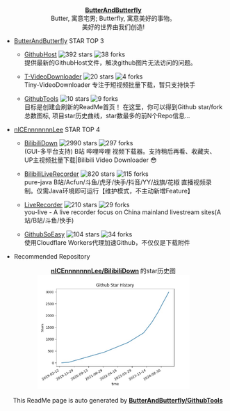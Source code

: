 <p align="center">
      <strong>
        <a href="https://github.com/ButterAndButterfly" target="_blank">ButterAndButterfly</a><br>
      </strong>  
        Butter, 寓意宅男; Butterfly, 寓意美好的事物。 
        <br/> 美好的世界由我们创造!  
</p>


+ [ButterAndButterfly](https://github.com/ButterAndButterfly) STAR TOP 3
    
    + [GithubHost](https://github.com/ButterAndButterfly/GithubHost) 
    ![392 stars](https://img.shields.io/badge/Stars-392-green)
    ![38 forks](https://img.shields.io/badge/Forks-38-green)  
    提供最新的GithubHost文件，解决github图片无法访问的问题。
    
    + [T-VideoDownloader](https://github.com/ButterAndButterfly/T-VideoDownloader) 
    ![20 stars](https://img.shields.io/badge/Stars-20-green)
    ![4 forks](https://img.shields.io/badge/Forks-4-green)  
    Tiny-VideoDownloader 专注于短视频批量下载，暂只支持快手
    
    + [GithubTools](https://github.com/ButterAndButterfly/GithubTools) 
    ![10 stars](https://img.shields.io/badge/Stars-10-green)
    ![9 forks](https://img.shields.io/badge/Forks-9-green)  
    目标是创建会刷新的ReadMe首页！    在这里，你可以得到Github star/fork总数图标, 项目star历史曲线，star数最多的前N个Repo信息...
    

+ [nICEnnnnnnnLee](https://github.com/nICEnnnnnnnLee) STAR TOP 4
    
    + [BilibiliDown](https://github.com/nICEnnnnnnnLee/BilibiliDown) 
    ![2990 stars](https://img.shields.io/badge/Stars-2990-green)
    ![297 forks](https://img.shields.io/badge/Forks-297-green)  
    (GUI-多平台支持) B站 哔哩哔哩 视频下载器。支持稍后再看、收藏夹、UP主视频批量下载|Bilibili Video Downloader 😳
    
    + [BilibiliLiveRecorder](https://github.com/nICEnnnnnnnLee/BilibiliLiveRecorder) 
    ![820 stars](https://img.shields.io/badge/Stars-820-green)
    ![115 forks](https://img.shields.io/badge/Forks-115-green)  
    pure-java B站/Acfun/斗鱼/虎牙/快手/抖音/YY/战旗/花椒 直播视频录制。仅需Java环境即可运行【维护模式，不主动新增Feature】
    
    + [LiveRecorder](https://github.com/nICEnnnnnnnLee/LiveRecorder) 
    ![210 stars](https://img.shields.io/badge/Stars-210-green)
    ![29 forks](https://img.shields.io/badge/Forks-29-green)  
    you-live - A live recorder focus on China mainland livestream sites(A站/B站/斗鱼/快手)
    
    + [GithubSoEasy](https://github.com/nICEnnnnnnnLee/GithubSoEasy) 
    ![104 stars](https://img.shields.io/badge/Stars-104-green)
    ![34 forks](https://img.shields.io/badge/Forks-34-green)  
    使用Cloudflare Workers代理加速Github，不仅仅是下载附件
    


+ Recommended Repository  
<p align="center">
      <strong>
        <a href="https://github.com/nICEnnnnnnnLee/BilibiliDown" target="_blank">nICEnnnnnnnLee/BilibiliDown</a>
      </strong>  的star历史图
  <br>
  <img src="https://raw.githubusercontent.com/ButterAndButterfly/GithubTools/master/data/stars_history.jpg" width="350px"></img>    
</p>

<p align="right">
      This ReadMe page is auto generated by 
      <strong>
        <a href="https://github.com/ButterAndButterfly/GithubTools" target="_blank">ButterAndButterfly/GithubTools</a><br>
      </strong>   
</p>